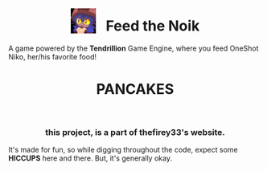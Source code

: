 <div style="display:flex;align-items:center;justify-self:center">
<img style="margin-right: 20px" src="public\niko_pancake.jpg" width=50 height=50><h1>Feed the Noik</h1>
</div>
A game powered by the <b>Tendrillion</b> Game Engine,
where you feed OneShot Niko, her/his favorite food!
<h1 style="justify-self:center">PANCAKES</h1>
<br>

<h3 style="justify-self:center">this project, is a part of thefirey33's website.</h3>
<p>It's made for fun, so while digging throughout the code, expect some <b>HICCUPS</b> here and there. But, it's generally okay.</p>